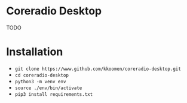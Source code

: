 # Coreradio Desktop

TODO

# Installation

- `git clone https://www.github.com/kkoomen/coreradio-desktop.git`
- `cd coreradio-desktop`
- `python3 -m venv env`
- `source ./env/bin/activate`
- `pip3 install requirements.txt`
